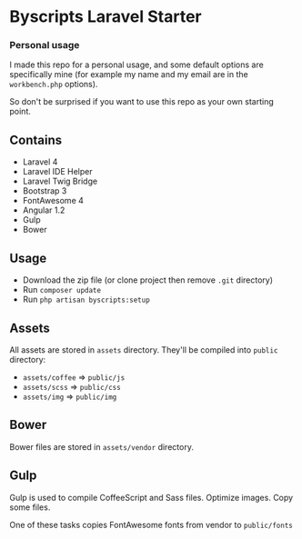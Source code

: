 # Byscripts Laravel Starter

### Personal usage

I made this repo for a personal usage, and some default options are specifically mine
(for example my name and my email are in the `workbench.php` options).

So don't be surprised if you want to use this repo as your own starting point.

## Contains

- Laravel 4
- Laravel IDE Helper
- Laravel Twig Bridge
- Bootstrap 3
- FontAwesome 4
- Angular 1.2
- Gulp
- Bower

## Usage

* Download the zip file (or clone project then remove `.git` directory)
* Run `composer update`
* Run `php artisan byscripts:setup`

## Assets

All assets are stored in `assets` directory. They'll be compiled into `public` directory:

- `assets/coffee` => `public/js`
- `assets/scss` => `public/css`
- `assets/img` => `public/img`

## Bower

Bower files are stored in `assets/vendor` directory.

## Gulp

Gulp is used to compile CoffeeScript and Sass files. Optimize images. Copy some files.

One of these tasks copies FontAwesome fonts from vendor to `public/fonts`
